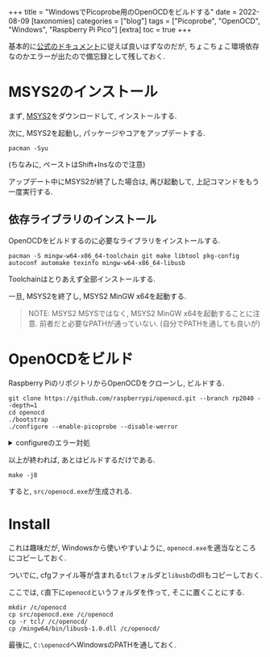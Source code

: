 +++
title = "WindowsでPicoprobe用のOpenOCDをビルドする"
date = 2022-08-09
[taxonomies]
categories = ["blog"]
tags = ["Picoprobe", "OpenOCD", "Windows", "Raspberry Pi Pico"]
[extra]
toc = true
+++

基本的に[公式のドキュメント](https://datasheets.raspberrypi.com/pico/getting-started-with-pico.pdf)に従えば良いはずなのだが, ちょこちょこ環境依存なのかエラーが出たので備忘録として残しておく.

# MSYS2のインストール

まず, [MSYS2](https://www.msys2.org/)をダウンロードして, インストールする.

次に, MSYS2を起動し, パッケージやコアをアップデートする.

```
pacman -Syu
```

(ちなみに, ペーストはShift+Insなので注意)

アップデート中にMSYS2が終了した場合は, 再び起動して, 上記コマンドをもう一度実行する.

## 依存ライブラリのインストール

OpenOCDをビルドするのに必要なライブラリをインストールする.

```
pacman -S mingw-w64-x86_64-toolchain git make libtool pkg-config autoconf automake texinfo mingw-w64-x86_64-libusb
```

Toolchainはとりあえず全部インストールする.

一旦, MSYS2を終了し, MSYS2 MinGW x64を起動する.

> NOTE:
> MSYS2 MSYSではなく, MSYS2 MinGW x64を起動することに注意.
> 前者だと必要なPATHが通っていない. (自分でPATHを通しても良いが)

# OpenOCDをビルド

Raspberry PiのリポジトリからOpenOCDをクローンし, ビルドする.

```
git clone https://github.com/raspberrypi/openocd.git --branch rp2040 --depth=1
cd openocd
./bootstrap
./configure --enable-picoprobe --disable-werror
```

<details>
<summary>configureのエラー対処</summary>

以下のエラーが出た場合は`MSYS2 MinGW x64`を使っているかを確認すること.

```
configure: error: libusb-1.x is required for the Raspberry Pi Pico Probe
```

或いは, `PKG_CONFIG_PATH`を設定しても良い.

```
export PKG_CONFIG_PATH=/mingw64/lib/pkgconfig:/mingw64/share/pkgconfig
```

</details>

以上が終われば, あとはビルドするだけである.

```
make -j8
```

すると, `src/openocd.exe`が生成される.

# Install

これは趣味だが, Windowsから使いやすいように, `openocd.exe`を適当なところにコピーしておく.

ついでに, cfgファイル等が含まれる`tcl`フォルダと`libusb`のdllもコピーしておく.

ここでは, `C`直下に`openocd`というフォルダを作って, そこに置くことにする.

```
mkdir /c/openocd
cp src/openocd.exe /c/openocd
cp -r tcl/ /c/openocd/
cp /mingw64/bin/libusb-1.0.dll /c/openocd/
```

最後に, `C:\openocd`へWindowsのPATHを通しておく.
